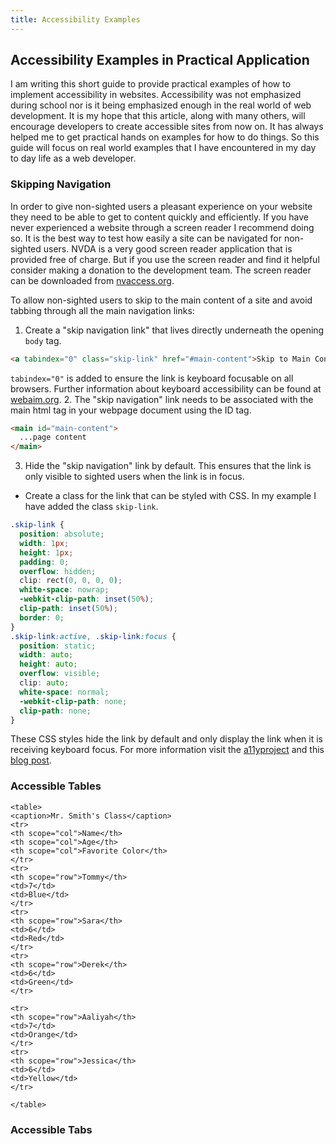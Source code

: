 ```yaml
---
title: Accessibility Examples
---
```

## Accessibility Examples in Practical Application

I am writing this short guide to provide practical examples of how to implement accessibility in websites. Accessibility was not emphasized during school nor is it being emphasized enough in the real world of web development. It is my hope that this article, along with many others, will encourage developers to create accessible sites from now on. It has always helped me to get practical hands on examples for how to do things. So this guide will focus on real world examples that I have encountered in my day to day life as a web developer.

### Skipping Navigation
In order to give non-sighted users a pleasant experience on your website they need to be able to get to content quickly and efficiently. If you have never experienced a website through a screen reader I recommend doing so. It is the best way to test how easily a site can be navigated for non-sighted users. NVDA is a very good screen reader application that is provided free of charge. But if you use the screen reader and find it helpful consider making a donation to the development team. The screen reader can be downloaded from [nvaccess.org](https://www.nvaccess.org/download/).

To allow non-sighted users to skip to the main content of a site and avoid tabbing through all the main navigation links:
1. Create a "skip navigation link" that lives directly underneath the opening <code>body</code> tag.
```html
<a tabindex="0" class="skip-link" href="#main-content">Skip to Main Content</a>
```
<code>tabindex="0"</code> is added to ensure the link is keyboard focusable on all browsers. Further information about keyboard accessibility can be found at [webaim.org](https://webaim.org/techniques/keyboard/tabindex).
2. The "skip navigation" link needs to be associated with the main html tag in your webpage document using the ID tag.
```html
<main id="main-content">
  ...page content
</main>
```
3. Hide the "skip navigation" link by default.
This ensures that the link is only visible to sighted users when the link is in focus.
- Create a class for the link that can be styled with CSS. In my example I have added the class <code>skip-link</code>.
```css
.skip-link {
  position: absolute;
  width: 1px;
  height: 1px;
  padding: 0;
  overflow: hidden;
  clip: rect(0, 0, 0, 0);
  white-space: nowrap;
  -webkit-clip-path: inset(50%);
  clip-path: inset(50%);
  border: 0;
}
.skip-link:active, .skip-link:focus {
  position: static;
  width: auto;
  height: auto;
  overflow: visible;
  clip: auto;
  white-space: normal;
  -webkit-clip-path: none;
  clip-path: none;
}
```
These CSS styles hide the link by default and only display the link when it is receiving keyboard focus. For more information visit the [a11yproject](http://a11yproject.com/posts/how-to-hide-content) and this [blog post](http://hugogiraudel.com/2016/10/13/css-hide-and-seek/).


### Accessible Tables
~~~~
<table>
<caption>Mr. Smith's Class</caption>
<tr>
<th scope="col">Name</th>
<th scope="col">Age</th>
<th scope="col">Favorite Color</th>
</tr>
<tr>
<th scope="row">Tommy</th>
<td>7</td>
<td>Blue</td>
</tr>
<tr>
<th scope="row">Sara</th>
<td>6</td>
<td>Red</td>
</tr>
<tr>
<th scope="row">Derek</th>
<td>6</td>
<td>Green</td>
</tr>

<tr>
<th scope="row">Aaliyah</th>
<td>7</td>
<td>Orange</td>
</tr>
<tr>
<th scope="row">Jessica</th>
<td>6</td>
<td>Yellow</td>
</tr>

</table>
~~~~
### Accessible Tabs
